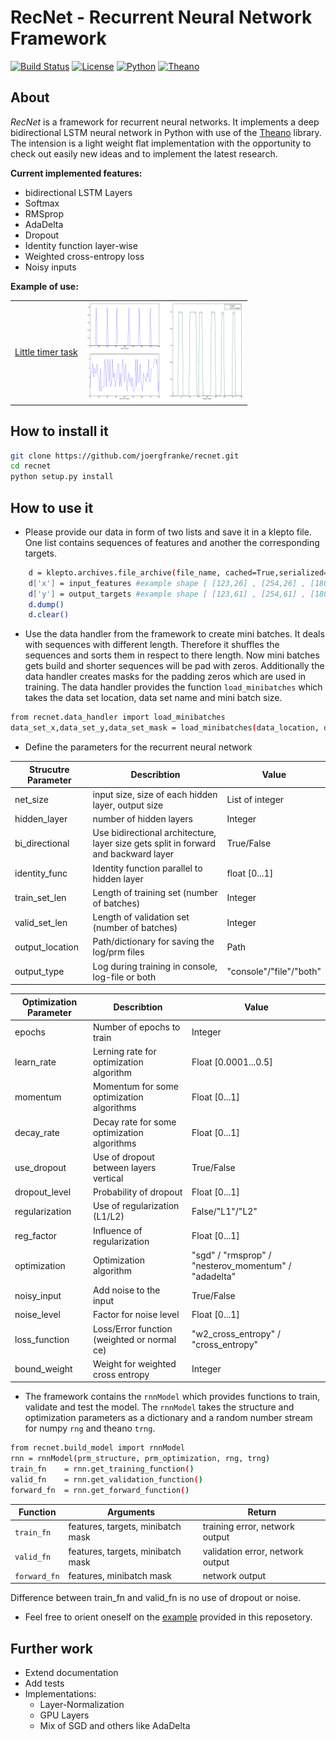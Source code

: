 
# RecNet - Recurrent Neural Network Framework

[![Build Status](https://travis-ci.org/joergfranke/recnet.svg?branch=master)](https://travis-ci.org/joergfranke/recnet)
[![License](https://img.shields.io/github/license/mashape/apistatus.svg)](https://github.com/joergfranke/recnet/blob/master/LICENSE.txt)
[![Python](https://img.shields.io/badge/python-2.7-yellow.svg)](https://www.python.org/download/releases/2.7/)
[![Theano](https://img.shields.io/badge/theano-0.8.2-yellow.svg)](http://deeplearning.net/software/theano/)

## About
*RecNet* is a framework for recurrent neural networks. It implements a deep bidirectional LSTM neural network in Python with use of the
[Theano](http://deeplearning.net/software/theano/) library. The intension is a light weight flat implementation with
the opportunity to check out easily new ideas and to implement the latest research.

__Current implemented features:__
- bidirectional LSTM Layers
- Softmax
- RMSprop
- AdaDelta
- Dropout
- Identity function layer-wise
- Weighted cross-entropy loss
- Noisy inputs



__Example of use:__

<table>
  <tr>
    <td><a href="https://github.com/joergfranke/recnet/tree/master/examples/little_timer_task">Little timer task</a></td>
    <td><img src="examples/little_timer_task/sample.png"  width="250"></td>
  </tr>
</table>


## How to install it

```bash
git clone https://github.com/joergfranke/recnet.git
cd recnet
python setup.py install
```

## How to use it

- Please provide our data in form of two lists and save it in a klepto file. One list contains sequences of features
and another the corresponding targets.

```bash
    d = klepto.archives.file_archive(file_name, cached=True,serialized=True)
    d['x'] = input_features #example shape [ [123,26] , [254,26] , [180,26] , [340,26] , ... ]
    d['y'] = output_targets #example shape [ [123,61] , [254,61] , [180,61] , [340,61] , ... ]
    d.dump()
    d.clear()
```


- Use the data handler from the framework to create mini batches. It deals with sequences with different length.
Therefore it shuffles the sequences and sorts them in respect to there length. Now mini batches gets build and shorter
sequences will be pad with zeros. Additionally the data handler creates masks for the padding zeros which are used in
training. The data handler provides the function `load_minibatches` which takes the data set location, data set name and
mini batch size.
```bash
from recnet.data_handler import load_minibatches
data_set_x,data_set_y,data_set_mask = load_minibatches(data_location, data_name, mini_batch_size)
```


- Define the parameters for the recurrent neural network

| Strucutre Parameter | Describtion                                        | Value          | 
| ------------------- | ---------------------------------------------------| ---------------- | 
| net_size            | input size, size of each hidden layer, output size | List of integer | 
| hidden_layer        | number of hidden layers                            | Integer          | 
| bi_directional      | Use bidirectional architecture, layer size gets split in forward and backward layer  | True/False |
| identity_func       | Identity function parallel to hidden layer | float [0...1] | 
| train_set_len       | Length of training set (number of batches) | Integer | 
| valid_set_len       | Length of validation set (number of batches) | Integer | 
| output_location     | Path/dictionary for saving the log/prm files | Path | 
| output_type         | Log during training in console, log-file or both | "console"/"file"/"both" | 


| Optimization Parameter | Describtion                                        | Value          | 
| ------------------- | ---------------------------------------------------| ---------------- | 
| epochs             | Number of epochs to train                          | Integer          | 
| learn_rate         | Lerning rate for optimization algorithm            | Float [0.0001...0.5] | 
| momentum           | Momentum for some optimization algorithms          | Float [0...1]    | 
| decay_rate         | Decay rate for some optimization algorithms        | Float [0...1]    | 
| use_dropout        | Use of dropout between layers vertical             | True/False       | 
| dropout_level      | Probability of dropout                             | Float [0...1]    | 
| regularization     | Use of regularization (L1/L2)                      | False/"L1"/"L2"  | 
| reg_factor         | Influence of regularization                        | Float [0...1]    | 
| optimization       | Optimization algorithm                             | "sgd" / "rmsprop" / "nesterov_momentum" / "adadelta" |
| noisy_input        | Add noise to the input                             | True/False          | 
| noise_level        | Factor for noise level                             | Float [0...1]    | 
| loss_function      | Loss/Error function (weighted or normal ce)        | "w2_cross_entropy" / "cross_entropy"          |
| bound_weight       | Weight for weighted cross entropy                  | Integer          | 



- The framework contains the `rnnModel` which provides functions to train, validate and test the model.
The `rnnModel` takes the structure and optimization parameters as a dictionary and a random number stream for numpy `rng` and theano `trng`.
```bash
from recnet.build_model import rnnModel
rnn = rnnModel(prm_structure, prm_optimization, rng, trng)
train_fn    = rnn.get_training_function()
valid_fn    = rnn.get_validation_function()
forward_fn  = rnn.get_forward_function()
```

| Function | Arguments | Return   |
|----------|-----------|----------|
| `train_fn` | features, targets, minibatch mask | training error, network output |  
| `valid_fn` | features, targets, minibatch mask | validation error, network output | 
| `forward_fn` | features, minibatch mask | network output | 

Difference between train_fn and valid_fn is no use of dropout or noise.



- Feel free to orient oneself on the [example](https://github.com/joergfranke/recnet/tree/master/examples/little_timer_task) provided in this reposetory.

## Further work

- Extend documentation
- Add tests
- Implementations:
    - Layer-Normalization
    - GPU Layers
    - Mix of SGD and others like AdaDelta

